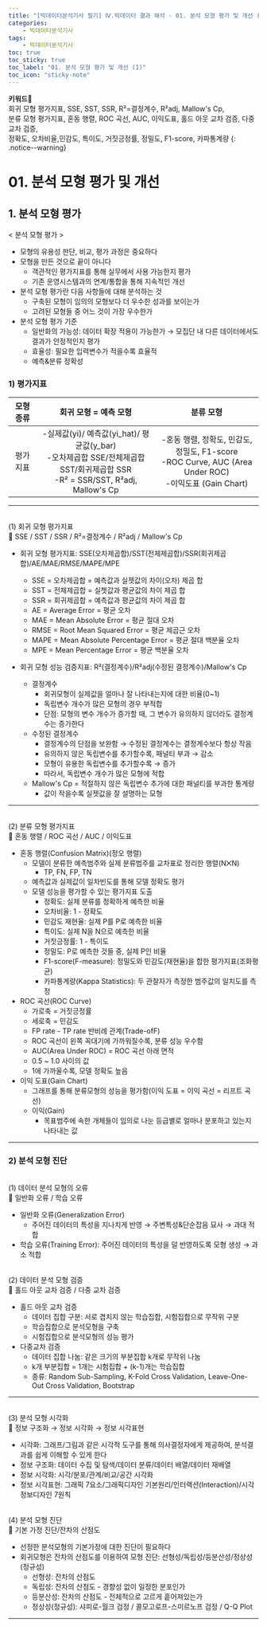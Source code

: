 ```yaml
---
title: "[빅데이터분석기사 필기] Ⅳ.빅데이터 결과 해석 - 01. 분석 모형 평가 및 개선 (1)"
categories:
    - 빅데이터분석기사
tags:
    - 빅데이터분석기사
toc: true
toc_sticky: true
toc_label: "01. 분석 모형 평가 및 개선 (1)"
toc_icon: "sticky-note"
---
```


**키워드🔑**<br>
회귀 모형 평가지표, SSE, SST, SSR, R²=결정계수, R²adj, Mallow's Cp, 
<br>분류 모형 평가지표, 혼동 행렬, ROC 곡선, AUC, 이익도표, 홀드 아웃 교차 검증, 다중 교차 검증, 
<br>정확도, 오차비율,민감도, 특이도, 거짓긍정률, 정밀도, F1-score, 카파통계량
{: .notice--warning}

# 01. 분석 모형 평가 및 개선

## 1. 분석 모형 평가

< 분석 모형 평가 >
- 모형의 유용성 판단, 비교, 평가 과정은 중요하다
- 모형을 만든 것으로 끝이 아니다
	- 객관적인 평가지표를 통해 실무에서 사용 가능한지 평가
	- 기존 운영시스템과의 연계/통합을 통해 지속적인 개선
- 분석 모형 평가란 다음 사항들에 대해 분석하는 것
	- 구축된 모형이 임의의 모형보다 더 우수한 성과를 보이는가
	- 고려된 모형들 중 어느 것이 가장 우수한가
- 분석 모형 평가 기준
	- 일반화의 가능성: 데이터 확장 적용이 가능한가 → 모집단 내 다른 데이터에서도 결과가 안정적인지 평가
	- 효율성: 필요한 입력변수가 적을수록 효율적
	- 예측&분류 정확성

### 1) 평가지표

|모형 종류|회귀 모형 = 예측 모형|분류 모형
| :-----: | :-----: | :-----: |
|평가 지표|-실제값(yi)/ 예측값(yi_hat)/ 평균값(y_bar)<br>-오차제곱합 SSE/전체제곱합 SST/회귀제곱합 SSR<br>-R² = SSR/SST, R²adj, Mallow's Cp|-혼동 행렬, 정확도, 민감도, 정밀도, F1-score<br>-ROC Curve, AUC (Area Under ROC)<br>-이익도표 (Gain Chart)|

---

<br>
(1) 회귀 모형 평가지표<br>
📌 SSE / SST / SSR / R²=결정계수 / R²adj / Mallow's Cp

- 회귀 모형 평가지표: SSE(오차제곱합)/SST(전체제곱합)/SSR(회귀제곱합)/AE/MAE/RMSE/MAPE/MPE
	- SSE = 오차제곱합 = 예측값과 실젯값의 차이(오차) 제곱 합
	- SST = 전체제곱합 = 실쳇값과 평균값의 차이 제곱 합
	- SSR = 회귀제곱합 = 예측값과 평균값의 차이 제곱 합
	- AE = Average Error = 평균 오차
	- MAE = Mean Absolute Error = 평균 절대 오차
	- RMSE = Root Mean Squared Error = 평균 제곱근 오차
	- MAPE = Mean Absolute Percentage Error = 평균 절대 백분율 오차
	- MPE = Mean Percentage Error = 평균 백분율 오차

- 회귀 모형 성능 검증지표: R²(결정계수)/R²adj(수정된 결정계수)/Mallow's Cp
	- 결정계수
		- 회귀모형이 실제값을 얼마나 잘 나타내는지에 대한 비율(0~1)
		- 독립변수 개수가 많은 모형의 경우 부적합
		- 단점: 모형의 변수 개수가 증가할 때, 그 변수가 유의하지 않더라도 결정계수는 증가한다
	- 수정된 결정계수
		- 결정계수의 단점을 보완함 → 수정된 결정계수는 결정계수보다 항상 작음
		- 유의하지 않은 독립변수를 추가할수록, 패널티 부과 → 감소
		- 모형이 유용한 독립변수를 추가할수록 → 증가
		- 따라서, 독립변수 개수가 많은 모형에 적합
	- Mallow's Cp = 적절하지 않은 독립변수 추가에 대한 패널티를 부과한 통계량
		- 값이 작을수록 실젯값을 잘 설명하는 모형

---

<br>
(2) 분류 모형 평가지표<br>
📌 혼동 행렬 / ROC 곡선 / AUC / 이익도표

- 혼동 행렬(Confusion Matrix)(정오 행렬)
	- 모델이 분류한 예측범주와 실제 분류범주를 교차표로 정리한 행렬(N⨉N)
		- TP, FN, FP, TN
	- 예측값과 실제값이 일차빈도를 통해 모델 정확도 평가
	- 모델 성능을 평가할 수 있는 평가지표 도출
		- 정확도: 실제 분류를 정확하게 예측한 비율
		- 오차비율: 1 - 정확도
		- 민감도 재현율: 실제 P를 P로 예측한 비율
		- 특이도: 실제 N을 N으로 예측한 비율
		- 거짓긍정률: 1 - 특이도
		- 정밀도: P로 예측한 것들 중, 실제 P인 비율
		- F1-score(F-measure): 정밀도와 민감도(재현율)을 합한 평가지표(조화평균)
		- 카파통계량(Kappa Statistics): 두 관찰자가 측정한 범주값의 일치도를 측정
- ROC 곡선(ROC Curve)
	- 가로축 = 거짓긍정률
	- 세로축 = 민감도
	- FP rate - TP rate 반비례 관계(Trade-ofF)
	- ROC 곡선이 왼쪽 꼭대기에 가까워질수록, 분류 성능 우수함
	- AUC(Area Under ROC) = ROC 곡선 아래 면적
	- 0.5 ~ 1.0 사이의 값
	- 1에 가까울수록, 모델 정확도 높음
- 이익 도표(Gain Chart)
	- 그래프를 통해 분류모형의 성능을 평가함(이익 도표 = 이익 곡선 = 리프트 곡선)
	- 이익(Gain)
		- 목표범주에 속한 개체들이 임의로 나눈 등급별로 얼마나 분포하고 있는지 나타내는 값
		
---

### 2) 분석 모형 진단

<br>
(1) 데이터 분석 모형의 오류<br>
📌 일반화 오류 / 학습 오류

- 일반화 오류(Generalization Error)
	- 주어진 데이터의 특성을 지나치게 반영 → 주변특성&단순잡음 묘사 → 과대 적합
- 학습 오류(Training Error): 주어진 데이터의 특성을 덜 반영하도록 모형 생성 → 과소 적합

<br>
(2) 데이터 분석 모형 검증<br>
📌 홀드 아웃 교차 검증 / 다중 교차 검증

- 홀드 아웃 교차 검증
	- 데이터 집합 구분: 서로 겹치지 않는 학습집합, 시험집합으로 무작위 구분
	- 학습집합으로 분석모형을 구축
	- 시험집합으로 분석모형의 성능 평가
- 다중교차 검증
	- 데이터 집합 나눔: 같은 크기의 부분집합 k개로 무작위 나눔
	- k개 부분집합 = 1개는 시험집합 + (k-1)개는 학습집합
	- 종류: Random Sub-Sampling, K-Fold Cross Validation, Leave-One-Out Cross Validation, Bootstrap

---

<br>
(3) 분석 모형 시각화<br>
📌 정보 구조화 → 정보 시각화 → 정보 시각표현

- 시각화: 그래프/그림과 같은 시각적 도구를 통해 의사결정자에게 제공하여, 분석결과를 쉽게 이해할 수 있게 한다
- 정보 구조화: 데이터 수집 및 탐색/데이터 분류/데이터 배열/데이터 재배열
- 정보 시각화: 시각/분포/관계/비교/공간 시각화
- 정보 시각표현: 그래픽 7요소/그래픽디자인 기본원리/인터랙션(Interaction)/시각정보디자인 7원칙

<br>
(4) 분석 모형 진단<br>
📌 기본 가정 진단/잔차의 산점도

- 선정한 분석모형의 기본가정에 대한 진단이 필요하다
- 회귀모형은 잔차의 산점도를 이용하여 모형 진단: 선형성/독립성/등분산성/정상성(정규성)
	- 선형성: 잔차의 산점도
	- 독립성: 잔차의 산점도 - 경향성 없이 일정한 분포인가
	- 등분산성: 잔차의 산점도 - 전체적으로 고르게 흩어져있는가
	- 정상성(정규성): 샤피로-월크 검정 / 콜모고로프-스미르노프 검정 / Q-Q Plot
	
---


